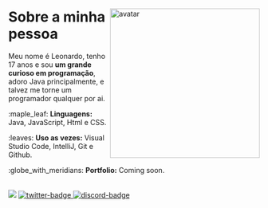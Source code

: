 <div>
  <img align="right" width="300" src="https://i.pinimg.com/originals/c9/74/33/c974331d6c8bfe349a7c772b10936ee6.gif" alt="avatar">
  <h1>Sobre a minha pessoa</h1>
  <p align="left">
     Meu nome é Leonardo, tenho 17 anos 
    e sou <strong>um grande curioso em programação</strong>, adoro Java principalmente, 
     e talvez me torne um programador qualquer por ai.
  </p>
  <p align="left">
    :maple_leaf:
    <strong>Linguagens:</strong> Java, JavaScript, Html e CSS.
  </p>
  <p align="left">
    :leaves:
    <strong>Uso as vezes:</strong> Visual Studio Code, IntelliJ, Git e Github.
  </p>
  <p align="left">
    :globe_with_meridians:
    <strong>Portfolio:</strong> Coming soon.
  </p>
</div>
<br />
<img src="https://i.pinimg.com/originals/8a/19/60/8a19603f4d0abbdd8773847301a77bfc.gif">
<a href="https://twitter.com/fallfps" target="_blank">
  <img src="https://img.shields.io/badge/Twitter-1DA1F2?style=for-the-badge&logo=twitter&logoColor=white" alt="twitter-badge"/>
</a>
<a href="https://discord.com/users/363385860432986113" target="_blank">
  <img src="https://camo.githubusercontent.com/3f990cfefb64f13d28397fe586c3aa38a81fde585de479205d63c79363ebe07a/68747470733a2f2f696d672e736869656c64732e696f2f62616467652f446973636f72642d3732383944413f7374796c653d666f722d7468652d6261646765266c6f676f3d646973636f7264266c6f676f436f6c6f723d7768697465" alt="discord-badge"/>
</a>
